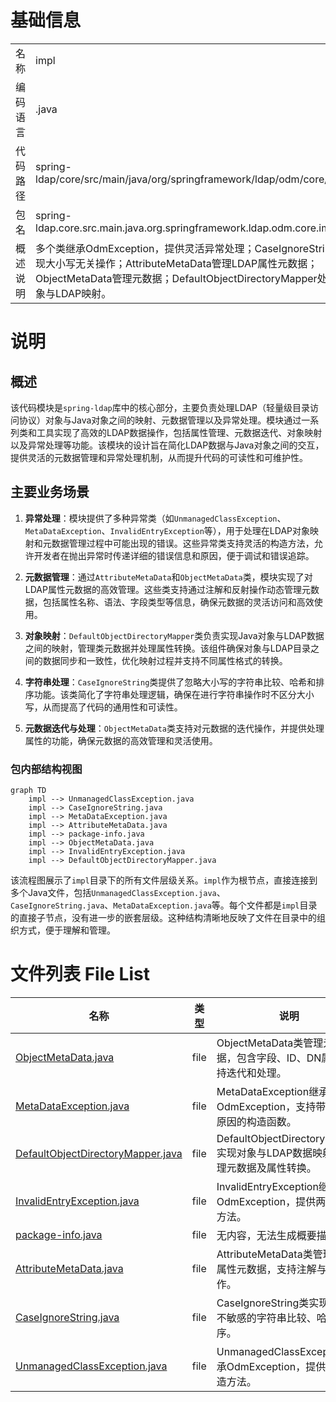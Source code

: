 # 基础信息

|      |      |
|------|------|
| 名称 | impl |
| 编码语言 | .java |
| 代码路径 | spring-ldap/core/src/main/java/org/springframework/ldap/odm/core/impl |
| 包名 | spring-ldap.core.src.main.java.org.springframework.ldap.odm.core.impl |
| 概述说明 | 多个类继承OdmException，提供灵活异常处理；CaseIgnoreString实现大小写无关操作；AttributeMetaData管理LDAP属性元数据；ObjectMetaData管理元数据；DefaultObjectDirectoryMapper处理对象与LDAP映射。 |

# 说明

## 概述

该代码模块是`spring-ldap`库中的核心部分，主要负责处理LDAP（轻量级目录访问协议）对象与Java对象之间的映射、元数据管理以及异常处理。模块通过一系列类和工具实现了高效的LDAP数据操作，包括属性管理、元数据迭代、对象映射以及异常处理等功能。该模块的设计旨在简化LDAP数据与Java对象之间的交互，提供灵活的元数据管理和异常处理机制，从而提升代码的可读性和可维护性。

## 主要业务场景

1. **异常处理**：模块提供了多种异常类（如`UnmanagedClassException`、`MetaDataException`、`InvalidEntryException`等），用于处理在LDAP对象映射和元数据管理过程中可能出现的错误。这些异常类支持灵活的构造方法，允许开发者在抛出异常时传递详细的错误信息和原因，便于调试和错误追踪。

2. **元数据管理**：通过`AttributeMetaData`和`ObjectMetaData`类，模块实现了对LDAP属性元数据的高效管理。这些类支持通过注解和反射操作动态管理元数据，包括属性名称、语法、字段类型等信息，确保元数据的灵活访问和高效使用。

3. **对象映射**：`DefaultObjectDirectoryMapper`类负责实现Java对象与LDAP数据之间的映射，管理类元数据并处理属性转换。该组件确保对象与LDAP目录之间的数据同步和一致性，优化映射过程并支持不同属性格式的转换。

4. **字符串处理**：`CaseIgnoreString`类提供了忽略大小写的字符串比较、哈希和排序功能。该类简化了字符串处理逻辑，确保在进行字符串操作时不区分大小写，从而提高了代码的通用性和可读性。

5. **元数据迭代与处理**：`ObjectMetaData`类支持对元数据的迭代操作，并提供处理属性的功能，确保元数据的高效管理和灵活使用。


### 包内部结构视图

```mermaid
graph TD
    impl --> UnmanagedClassException.java
    impl --> CaseIgnoreString.java
    impl --> MetaDataException.java
    impl --> AttributeMetaData.java
    impl --> package-info.java
    impl --> ObjectMetaData.java
    impl --> InvalidEntryException.java
    impl --> DefaultObjectDirectoryMapper.java
```

该流程图展示了`impl`目录下的所有文件层级关系。`impl`作为根节点，直接连接到多个Java文件，包括`UnmanagedClassException.java`、`CaseIgnoreString.java`、`MetaDataException.java`等。每个文件都是`impl`目录的直接子节点，没有进一步的嵌套层级。这种结构清晰地反映了文件在目录中的组织方式，便于理解和管理。

# 文件列表 File List

| 名称   | 类型  | 说明 |
|-------|------|-------------|
| [ObjectMetaData.java](ObjectMetaData.md) | file | ObjectMetaData类管理元数据，包含字段、ID、DN属性，支持迭代和处理。 |
| [MetaDataException.java](MetaDataException.md) | file | MetaDataException继承OdmException，支持带消息和原因的构造函数。 |
| [DefaultObjectDirectoryMapper.java](DefaultObjectDirectoryMapper.md) | file | DefaultObjectDirectoryMapper实现对象与LDAP数据映射，管理元数据及属性转换。 |
| [InvalidEntryException.java](InvalidEntryException.md) | file | InvalidEntryException继承OdmException，提供两种构造方法。 |
| [package-info.java](package-info.md) | file | 无内容，无法生成概要描述。 |
| [AttributeMetaData.java](AttributeMetaData.md) | file | AttributeMetaData类管理LDAP属性元数据，支持注解与反射操作。 |
| [CaseIgnoreString.java](CaseIgnoreString.md) | file | CaseIgnoreString类实现大小写不敏感的字符串比较、哈希和排序。 |
| [UnmanagedClassException.java](UnmanagedClassException.md) | file | UnmanagedClassException继承OdmException，提供两种构造方法。 |


